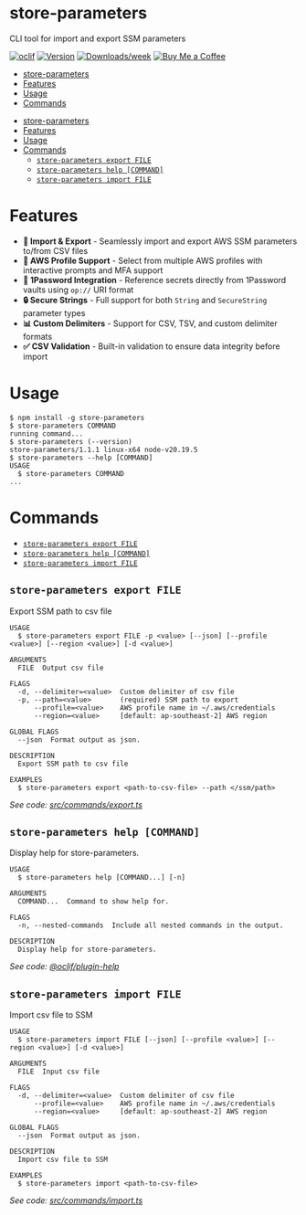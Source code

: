 # store-parameters

CLI tool for import and export SSM parameters

[![oclif](https://img.shields.io/badge/cli-oclif-brightgreen.svg)](https://oclif.io)
[![Version](https://img.shields.io/npm/v/store-parameters.svg)](https://npmjs.org/package/store-parameters)
[![Downloads/week](https://img.shields.io/npm/dw/store-parameters.svg)](https://npmjs.org/package/store-parameters)
[![Buy Me a Coffee](https://img.shields.io/badge/Buy%20Me%20a%20Coffee-Support%20Me-orange)](https://coff.ee/kai.nguyen)

<!-- toc -->
* [store-parameters](#store-parameters)
* [Features](#features)
* [Usage](#usage)
* [Commands](#commands)
<!-- tocstop -->

- [store-parameters](#store-parameters)
- [Features](#features)
- [Usage](#usage)
- [Commands](#commands)
  - [`store-parameters export FILE`](#store-parameters-export-file)
  - [`store-parameters help [COMMAND]`](#store-parameters-help-command)
  - [`store-parameters import FILE`](#store-parameters-import-file)

# Features

- **🔄 Import & Export** - Seamlessly import and export AWS SSM parameters to/from CSV files
- **👤 AWS Profile Support** - Select from multiple AWS profiles with interactive prompts and MFA support
- **🔐 1Password Integration** - Reference secrets directly from 1Password vaults using `op://` URI format
- **🔒 Secure Strings** - Full support for both `String` and `SecureString` parameter types
- **📊 Custom Delimiters** - Support for CSV, TSV, and custom delimiter formats
- **✅ CSV Validation** - Built-in validation to ensure data integrity before import

# Usage

<!-- usage -->
```sh-session
$ npm install -g store-parameters
$ store-parameters COMMAND
running command...
$ store-parameters (--version)
store-parameters/1.1.1 linux-x64 node-v20.19.5
$ store-parameters --help [COMMAND]
USAGE
  $ store-parameters COMMAND
...
```
<!-- usagestop -->

# Commands

<!-- commands -->
* [`store-parameters export FILE`](#store-parameters-export-file)
* [`store-parameters help [COMMAND]`](#store-parameters-help-command)
* [`store-parameters import FILE`](#store-parameters-import-file)

## `store-parameters export FILE`

Export SSM path to csv file

```
USAGE
  $ store-parameters export FILE -p <value> [--json] [--profile <value>] [--region <value>] [-d <value>]

ARGUMENTS
  FILE  Output csv file

FLAGS
  -d, --delimiter=<value>  Custom delimiter of csv file
  -p, --path=<value>       (required) SSM path to export
      --profile=<value>    AWS profile name in ~/.aws/credentials
      --region=<value>     [default: ap-southeast-2] AWS region

GLOBAL FLAGS
  --json  Format output as json.

DESCRIPTION
  Export SSM path to csv file

EXAMPLES
  $ store-parameters export <path-to-csv-file> --path </ssm/path>
```

_See code: [src/commands/export.ts](https://github.com/kai-nguyen-aligent/store-parameters/blob/v1.1.1/src/commands/export.ts)_

## `store-parameters help [COMMAND]`

Display help for store-parameters.

```
USAGE
  $ store-parameters help [COMMAND...] [-n]

ARGUMENTS
  COMMAND...  Command to show help for.

FLAGS
  -n, --nested-commands  Include all nested commands in the output.

DESCRIPTION
  Display help for store-parameters.
```

_See code: [@oclif/plugin-help](https://github.com/oclif/plugin-help/blob/v6.2.11/src/commands/help.ts)_

## `store-parameters import FILE`

Import csv file to SSM

```
USAGE
  $ store-parameters import FILE [--json] [--profile <value>] [--region <value>] [-d <value>]

ARGUMENTS
  FILE  Input csv file

FLAGS
  -d, --delimiter=<value>  Custom delimiter of csv file
      --profile=<value>    AWS profile name in ~/.aws/credentials
      --region=<value>     [default: ap-southeast-2] AWS region

GLOBAL FLAGS
  --json  Format output as json.

DESCRIPTION
  Import csv file to SSM

EXAMPLES
  $ store-parameters import <path-to-csv-file>
```

_See code: [src/commands/import.ts](https://github.com/kai-nguyen-aligent/store-parameters/blob/v1.1.1/src/commands/import.ts)_
<!-- commandsstop -->
